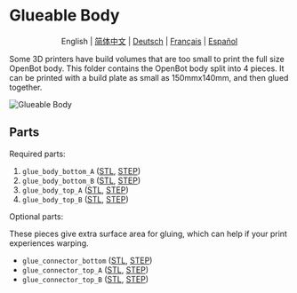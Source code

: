 # Glueable Body

<p align="center">
  <span>English</span> |
  <a href="README.zh-CN.md">简体中文</a> |
  <a href="README.de-DE.md">Deutsch</a> |
  <a href="README.fr-FR.md">Français</a> |
  <a href="README.es-ES.md">Español</a>
</p>

Some 3D printers have build volumes that are too small to print the full size OpenBot body.
This folder contains the OpenBot body split into 4 pieces.
It can be printed with a build plate as small as 150mmx140mm, and then glued together.

![Glueable Body](../../../../docs/images/glue_body.jpg)

## Parts

Required parts:

1) `glue_body_bottom_A` ([STL](glue_body_bottom_A.stl), [STEP](glue_body_bottom_A.step))
2) `glue_body_bottom_B` ([STL](glue_body_bottom_B.stl), [STEP](glue_body_bottom_B.step))
3) `glue_body_top_A` ([STL](glue_body_top_A.stl), [STEP](glue_body_top_A.step))
4) `glue_body_top_B` ([STL](glue_body_top_B.stl), [STEP](glue_body_top_B.step))

Optional parts:

These pieces give extra surface area for gluing, which can help if your print experiences warping.

* `glue_connector_bottom` ([STL](glue_connector_bottom.stl), [STEP](glue_connector_bottom.step))
* `glue_connector_top_A` ([STL](glue_connector_top_A.stl), [STEP](glue_connector_top_A.step))
* `glue_connector_top_B` ([STL](glue_connector_top_B.stl), [STEP](glue_connector_top_B.step))
